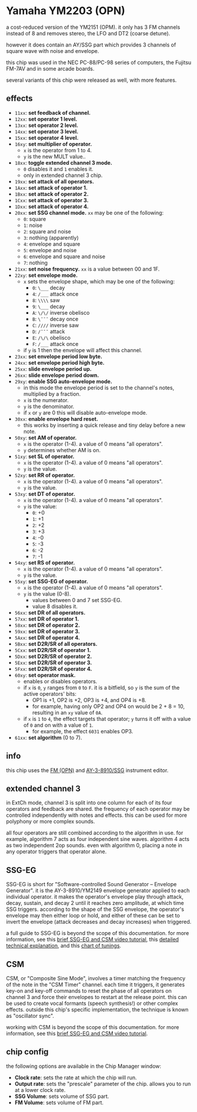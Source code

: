 # Yamaha YM2203 (OPN)

a cost-reduced version of the YM2151 (OPM).
it only has 3 FM channels instead of 8 and removes stereo, the LFO and DT2 (coarse detune).

however it does contain an AY/SSG part which provides 3 channels of square wave with noise and envelope.

this chip was used in the NEC PC-88/PC-98 series of computers, the Fujitsu FM-7AV and in some arcade boards.

several variants of this chip were released as well, with more features.

## effects

- `11xx`: **set feedback of channel.**
- `12xx`: **set operator 1 level.**
- `13xx`: **set operator 2 level.**
- `14xx`: **set operator 3 level.**
- `15xx`: **set operator 4 level.**
- `16xy`: **set multiplier of operator.**
  - `x` is the operator from 1 to 4.
  - `y` is the new MULT value..
- `18xx`: **toggle extended channel 3 mode.**
  - `0` disables it and `1` enables it.
  - only in extended channel 3 chip.
- `19xx`: **set attack of all operators.**
- `1Axx`: **set attack of operator 1.**
- `1Bxx`: **set attack of operator 2.**
- `1Cxx`: **set attack of operator 3.**
- `1Dxx`: **set attack of operator 4.**
- `20xx`: **set SSG channel mode.** `xx` may be one of the following:
  - `0`: square
  - `1`: noise
  - `2`: square and noise
  - `3`: nothing (apparently)
  - `4`: envelope and square
  - `5`: envelope and noise
  - `6`: envelope and square and noise
  - `7`: nothing
- `21xx`: **set noise frequency.** `xx` is a value between 00 and 1F.
- `22xy`: **set envelope mode.**
  - `x` sets the envelope shape, which may be one of the following:
    - `0`: `\___` decay
    - `4`: `/___` attack once
    - `8`: `\\\\` saw
    - `9`: `\___` decay
    - `A`: `\/\/` inverse obelisco
    - `B`: `\¯¯¯` decay once
    - `C`: `////` inverse saw
    - `D`: `/¯¯¯` attack
    - `E`: `/\/\` obelisco
    - `F`: `/___` attack once
  - if `y` is 1 then the envelope will affect this channel.
- `23xx`: **set envelope period low byte.**
- `24xx`: **set envelope period high byte.**
- `25xx`: **slide envelope period up.**
- `26xx`: **slide envelope period down.**
- `29xy`: **enable SSG auto-envelope mode.**
  - in this mode the envelope period is set to the channel's notes, multiplied by a fraction.
  - `x` is the numerator.
  - `y` is the denominator.
  - if `x` or `y` are 0 this will disable auto-envelope mode.
- `30xx`: **enable envelope hard reset.**
  - this works by inserting a quick release and tiny delay before a new note.
- `50xy`: **set AM of operator.**
  - `x` is the operator (1-4). a value of 0 means "all operators".
  - `y` determines whether AM is on.
- `51xy`: **set SL of operator.**
  - `x` is the operator (1-4). a value of 0 means "all operators".
  - `y` is the value.
- `52xy`: **set RR of operator.**
  - `x` is the operator (1-4). a value of 0 means "all operators".
  - `y` is the value.
- `53xy`: **set DT of operator.**
  - `x` is the operator (1-4). a value of 0 means "all operators".
  - `y` is the value:
    - `0`: +0
    - `1`: +1
    - `2`: +2
    - `3`: +3
    - `4`: -0
    - `5`: -3
    - `6`: -2
    - `7`: -1
- `54xy`: **set RS of operator.**
  - `x` is the operator (1-4). a value of 0 means "all operators".
  - `y` is the value.
- `55xy`: **set SSG-EG of operator.**
  - `x` is the operator (1-4). a value of 0 means "all operators".
  - `y` is the value (0-8).
    - values between 0 and 7 set SSG-EG.
    - value 8 disables it.
- `56xx`: **set DR of all operators.**
- `57xx`: **set DR of operator 1.**
- `58xx`: **set DR of operator 2.**
- `59xx`: **set DR of operator 3.**
- `5Axx`: **set DR of operator 4.**
- `5Bxx`: **set D2R/SR of all operators.**
- `5Cxx`: **set D2R/SR of operator 1.**
- `5Dxx`: **set D2R/SR of operator 2.**
- `5Exx`: **set D2R/SR of operator 3.**
- `5Fxx`: **set D2R/SR of operator 4.**
- `60xy`: **set operator mask.**
  - enables or disables operators.
  - if `x` is `0`, `y` ranges from `0` to `F`. it is a bitfield, so `y` is the sum of the active operators' bits:
    - OP1 is +1, OP2 is +2, OP3 is +4, and OP4 is +8.
    - for example, having only OP2 and OP4 on would be 2 + 8 = 10, resulting in an `xy` value of `0A`.
  - if `x` is `1` to `4`, the effect targets that operator; `y` turns it off with a value of `0` and on with a value of `1`.
    - for example, the effect `6031` enables OP3.
- `61xx`: **set algorithm** (0 to 7).

## info

this chip uses the [FM (OPN)](../4-instrument/fm-opn.md) and [AY-3-8910/SSG](../4-instrument/ay8910.md) instrument editor.

## extended channel 3

in ExtCh mode, channel 3 is split into one column for each of its four operators and feedback are shared. the frequency of each operator may be controlled independently with notes and effects. this can be used for more polyphony or more complex sounds.

all four operators are still combined according to the algorithm in use. for example, algorithm 7 acts as four independent sine waves. algorithm 4 acts as two independent 2op sounds. even with algorithm 0, placing a note in any operator triggers that operator alone.

## SSG-EG

SSG-EG is short for "Software-controlled Sound Generator – Envelope Generator". it is the AY-3-8910/YM2149 envelope generator applied to each individual operator. it makes the operator's envelope play through attack, decay, sustain, and decay 2 until it reaches zero amplitude, at which time SSG triggers. according to the shape of the SSG envelope, the operator's envelope may then either loop or hold, and either of these can be set to invert the envelope (attack decreases and decay increases) when triggered.

a full guide to SSG-EG is beyond the scope of this documentation. for more information, see this [brief SSG-EG and CSM video tutorial](https://www.youtube.com/watch?v=IKOR0TUlnWU), this [detailed technical explanation](https://gendev.spritesmind.net/forum/viewtopic.php?t=386&start=106), and this [chart of tunings](https://docs.google.com/spreadsheets/d/1HGKQ08CnLGAjA1U0StJFldod3FkQ3uq86rYy1VBIuZc/).

## CSM

CSM, or "Composite Sine Mode", involves a timer matching the frequency of the note in the "CSM Timer" channel. each time it triggers, it generates key-on and key-off commands to reset the phase of all operators on channel 3 and force their envelopes to restart at the release point. this can be used to create vocal formants (speech synthesis!) or other complex effects. outside this chip's specific implementation, the technique is known as "oscillator sync".

working with CSM is beyond the scope of this documentation. for more information, see this [brief SSG-EG and CSM video tutorial](https://www.youtube.com/watch?v=IKOR0TUlnWU).

## chip config

the following options are available in the Chip Manager window:

- **Clock rate**: sets the rate at which the chip will run.
- **Output rate**: sets the "prescale" parameter of the chip. allows you to run at a lower clock rate.
- **SSG Volume**: sets volume of SSG part.
- **FM Volume**: sets volume of FM part.
